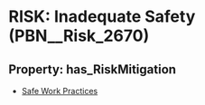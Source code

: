 # RISK: __Inadequate Safety__ (PBN__Risk_2670)

## Property: has_RiskMitigation

* [Safe Work Practices](PBN__Mitigation_630)

